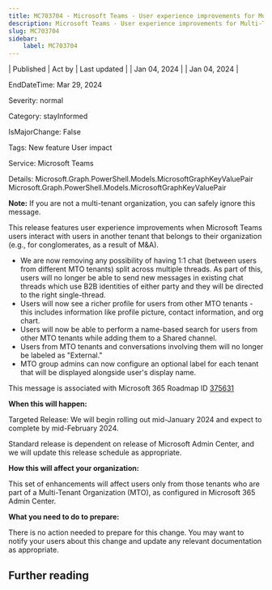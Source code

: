 ```yaml
---
title: MC703704 - Microsoft Teams - User experience improvements for Multi-Tenant Organization (MTO) users
description: Microsoft Teams - User experience improvements for Multi-Tenant Organization (MTO) users
slug: MC703704
sidebar:
    label: MC703704
---
```


| Published | Act by | Last updated |
| Jan 04, 2024 |  | Jan 04, 2024 |

EndDateTime: Mar 29, 2024

Severity: normal

Category: stayInformed

IsMajorChange: False

Tags: New feature User impact

Service: Microsoft Teams

Details: Microsoft.Graph.PowerShell.Models.MicrosoftGraphKeyValuePair Microsoft.Graph.PowerShell.Models.MicrosoftGraphKeyValuePair

<p><b>Note:</b> If you are not a multi-tenant organization, you can safely ignore this message.</p><p>This release features user experience improvements when Microsoft Teams users interact with users in another tenant that belongs to their organization (e.g., for conglomerates, as a result of M&amp;A).&nbsp;<br></p><ul><li>We are now removing any possibility of having 1:1 chat (between users from different MTO tenants) split across multiple threads. As part of this, users will no longer be able to send new messages in existing chat threads which use B2B identities of either party and they will be directed to the right single-thread.
</li><li>Users will now see a richer profile for users from other MTO tenants - this includes information like profile picture, contact information, and org chart.</li><li>Users will now be able to perform a name-based search for users from other MTO tenants while adding them to a Shared channel.</li><li>Users from MTO tenants and conversations involving them will no longer be labeled as "External."</li><li>MTO group admins can now configure an optional label for each tenant that will be displayed alongside user's display name.</li></ul><p>This message is associated with Microsoft 365 Roadmap ID <a href="https://www.microsoft.com/microsoft-365/roadmap?filters=&amp;searchterms=375631" target="_blank">375631</a></p><p><b>When this will happen:</b></p><p>Targeted Release: We will begin rolling out mid-January 2024 and expect to complete by mid-February 2024.
</p><p>Standard release is dependent on release of Microsoft Admin Center, and we will update this release schedule as appropriate.</p><p><b>How this will affect your organization:</b></p><p>This set of enhancements will affect users only from those tenants who are part of a Multi-Tenant Organization (MTO), as configured in Microsoft 365 Admin Center.&nbsp;</p><p><b>What you need to do to prepare:</b></p><p>There is no action needed to prepare for this change. You may want to notify your users about this change and update any relevant documentation as appropriate.</p>

## Further reading
